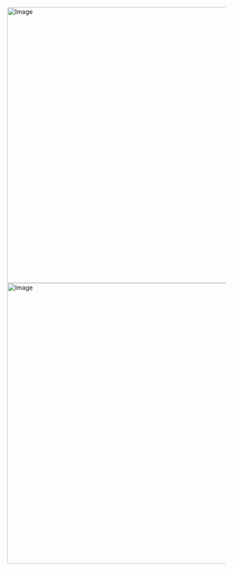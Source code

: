 <img width="637" alt="Image" src="https://github.com/user-attachments/assets/c11a156c-65c1-4d0e-aa4b-2fcc0834af04" />
<img width="648" alt="Image" src="https://github.com/user-attachments/assets/35878b87-bcf4-4a68-bec3-4494b8c3035f" />
